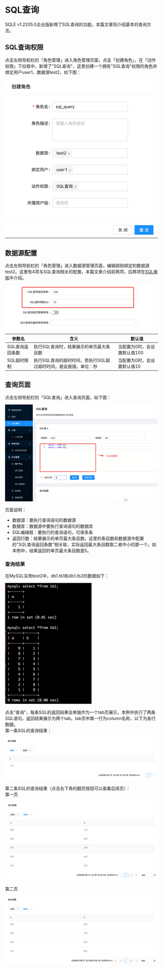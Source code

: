 # SQL查询

SQLE v1.2205.0企业版新增了SQL查询的功能，本篇文章将介绍基本的查询方法。                           

## SQL查询权限

点击左侧导航栏的「角色管理」进入角色管理页面，点击「创建角色」，在「动作权限」下拉框中，新增了"SQL查询"，这里创建一个拥有"SQL查询"权限的角色并绑定用户user1、数据源test2，如下图：

![create_role](./pictures/create_role.png)

## 数据源配置

点击左侧导航栏的「角色管理」进入数据源管理页面，编辑刚刚绑定的数据源test2。这里有4项与SQL查询相关的配置，本篇文章介绍前两项，后两项在[SQL审核](../4.0_sqlquery/sqlquery_audit.md)中介绍。

![instance_config](./pictures/instance_config.png)

|参数名        |含义                             |默认值                  |
| ----------- | ------------------------------ | --------------------  |
|SQL查询返回条数|执行SQL查询时，结果展示的单页最大条目数|当配置为0时，会设置默认值100|
|SQL超时限制   |执行SQL查询的超时时间，若执行SQL超过超时时间，就会报错。单位：秒|当配置为0时，会设置默认值10|

## 查询页面

点击左侧导航栏的「SQL查询」进入查询页面，如下图：

![sql_query](./pictures/sql_query.png)
      
页面说明：
* 数据源：要执行查询语句的数据源
* 数据库：数据源中要执行查询语句的数据库
* SQL编辑框：要执行的查询语句，可填多条
* 返回行数：结果展示的单页最大条目数。这里的条目数和数据源中配置的"SQL查询返回条数"相关联，实际返回最大条目数取二者中小的那一个。如本例中，结果返回的单页最大条目数是5。

### 查询结果
在MySQL实例test2中，db1.tb1和db1.tb2的数据如下：

![sql_query](./pictures/data_in_mysql.png)

点击"查询"，每条SQL的返回结果会单独作为一个tab页展示，本例中执行了两条SQL语句，返回结果展示为两个tab。tab页中第一行为column名称，以下为各行数据。  
第一条SQL的查询结果：

![sql_query](./pictures/result_a.png)

第二条SQL的查询结果（点击右下角的翻页按钮可以查看后续页）：  
第一页

![sql_query](./pictures/result_b.png)

第二页

![sql_query](./pictures/result_b_2.png)